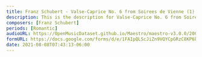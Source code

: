 ```yaml
---
title: Franz Schubert - Valse-Caprice No. 6 from Soirees de Vienne (1)
description: This is the description for Valse-Caprice No. 6 from Soirees de Vienne by Franz Schubert
composers: [Franz Schubert]
periods: [Romantic]
audioURL: https://OpenMusicDataset.github.io/Maestro/maestro-v3.0.0/2009/MIDI-Unprocessed_03_R1_2009_03-08_ORIG_MID--AUDIO_03_R1_2009_03_R1_2009_03_WAV.midi
formURL: https://docs.google.com/forms/d/e/1FAIpQLScJiZn9VQYCpGRzC8KP6kWsTWlBG19aGm2BBQGKdaa-PS9YJg/viewform
date: 2021-08-08T07:43:13-06:00
---
```

